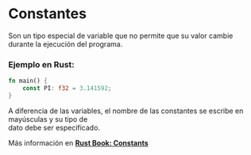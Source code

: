 # Constantes
Son un tipo especial de variable que no permite que su valor cambie durante la ejecución del programa.
### Ejemplo en Rust:
```rust
fn main() {
    const PI: f32 = 3.141592;
}
```
A diferencia de las variables, el nombre de las constantes se escribe en mayúsculas y su tipo de \
dato debe ser especificado.

Más información en [**Rust Book: Constants**](https://phosphorus-m.github.io/rust-book-es/ch03-01-variables-and-mutability.html#constantes)